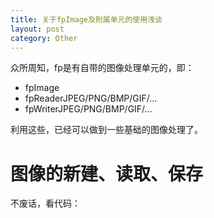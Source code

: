 ```yaml
---
title: 关于fpImage及附属单元的使用浅谈
layout: post
category: Other
---
```


众所周知，fp是有自带的图像处理单元的，即：

- fpImage
- fpReaderJPEG/PNG/BMP/GIF/...
- fpWriterJPEG/PNG/BMP/GIF/...

利用这些，已经可以做到一些基础的图像处理了。

# 图像的新建、读取、保存

不废话，看代码：

```pascal

```
